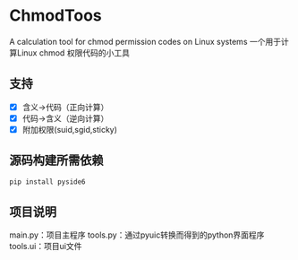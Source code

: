 # ChmodToos
A calculation tool for chmod permission codes on Linux systems
一个用于计算Linux chmod 权限代码的小工具
## 支持
- [x] 含义→代码（正向计算）
- [x] 代码→含义（逆向计算）
- [x] 附加权限(suid,sgid,sticky)
## 源码构建所需依赖
```bash
pip install pyside6
```
## 项目说明
main.py：项目主程序
tools.py：通过pyuic转换而得到的python界面程序
tools.ui：项目ui文件
